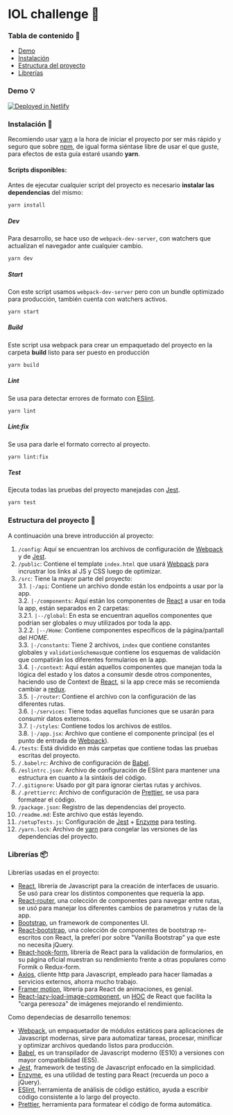 # IOL challenge :punch:

### Tabla de contenido :rocket:

- [Demo](#demo-bulb)
- [Instalación](#instalación-wrench)
- [Estructura del proyecto](#estructura-del-proyecto-file_folder)
- [Librerías](#librerías-package)

### Demo :bulb:

[![Deployed in Netlify](https://www.netlify.com/img/deploy/button.svg)](https://5f399f6bad43c4ad77a78b7e--trusting-pare-3bceae.netlify.app/)

### Instalación :wrench:

Recomiendo usar [yarn](https://yarnpkg.com/) a la hora de iniciar el proyecto por ser más rápido y seguro que sobre [npm](https://www.npmjs.com/), de igual forma siéntase libre de usar el que guste, para efectos de esta guía estaré usando **yarn**.

#### Scripts disponibles:

Antes de ejecutar cualquier script del proyecto es necesario **instalar las dependencias** del mismo:

```bash
yarn install
```

##### Dev

Para desarrollo, se hace uso de `webpack-dev-server`, con watchers que actualizan el navegador ante cualquier cambio.

```bash
yarn dev
```

##### Start

Con este script usamos `webpack-dev-server` pero con un bundle optimizado para producción, también cuenta con watchers activos.

```bash
yarn start
```

##### Build

Este script usa webpack para crear un empaquetado del proyecto en la carpeta **build** listo para ser puesto en producción

```bash
yarn build
```

##### Lint

Se usa para detectar errores de formato con [ESlint](https://eslint.org/).

```bash
yarn lint
```

##### Lint:fix

Se usa para darle el formato correcto al proyecto.

```bash
yarn lint:fix
```

##### Test

Ejecuta todas las pruebas del proyecto manejadas con [Jest](https://jestjs.io/).

```bash
yarn test
```

### Estructura del proyecto :file_folder:

A continuación una breve introducción al proyecto:

1. `/config`: Aquí se encuentran los archivos de configuración de [Webpack](https://webpack.js.org/) y de [Jest](https://jestjs.io/).
2. `/public`: Contiene el template `index.html` que usará [Webpack](https://webpack.js.org/) para incrustrar los links al JS y CSS luego de optimizar.
3. `/src`: Tiene la mayor parte del proyecto:<br>
   3.1. `|-/api`: Contiene un archivo donde están los endpoints a usar por la app.<br>
   3.2. `|-/components`: Aquí están los componentes de [React](https://es.reactjs.org/) a usar en toda la app, están separados en 2 carpetas:<br>
   3.2.1. `|--/global`: En esta se encuentran aquellos componentes que podrían ser globales o muy utilizados por toda la app.<br>
   3.2.2. `|--/Home`: Contiene componentes específicos de la página/pantall del _HOME_.<br>
   3.3. `|-/constants`: Tiene 2 archivos, `index` que contiene constantes globales y `validationSchemas`que contiene los esquemas de validación que compatirán los diferentes formularios en la app.<br>
   3.4. `|-/context`: Aquí están aquellos componentes que manejan toda la lógica del estado y los datos a consumir desde otros componentes, haciendo uso de Context de [React](https://es.reactjs.org/), si la app crece más se recomienda cambiar a [redux](https://es.redux.js.org/).<br>
   3.5. `|-/router`: Contiene el archivo con la configuración de las diferentes rutas.<br>
   3.6. `|-/services`: Tiene todas aquellas funciones que se usarán para consumir datos externos.<br>
   3.7. `|-/styles`: Contiene todos los archivos de estilos.<br>
   3.8. `|-/app.jsx`: Archivo que contiene el componente principal (es el punto de entrada de [Webpack](https://webpack.js.org/)).<br>
4. `/tests`: Está dividido en más carpetas que contiene todas las pruebas escritas del proyecto.
5. `/.babelrc`: Archivo de configuración de [Babel](https://babeljs.io/).
6. `/eslintrc.json`: Archivo de configuración de ESlint para mantener una estructura en cuanto a la sintáxis del código.
7. `/.gitignore`: Usado por git para ignorar ciertas rutas y archivos.
8. `/.prettierrc`: Archivo de configuración de [Prettier](https://prettier.io/), se usa para formatear el código.
9. `/package.json`: Registro de las dependencias del proyecto.
10. `/readme.md`: Este archivo que estás leyendo.
11. `/setupTests.js`: Configuración de [Jest](https://jestjs.io/) + [Enzyme](https://enzymejs.github.io/enzyme/) para testing.
12. `/yarn.lock`: Archivo de [yarn](https://yarnpkg.com/) para congelar las versiones de las dependencias del proyecto.

### Librerías :package:

Librerías usadas en el proyecto:

- [React](https://es.reactjs.org/), librería de Javascript para la creación de interfaces de usuario. Se usó para crear los distintos componentes que requería la app.
- [React-router](https://reactrouter.com/), una colección de componentes para navegar entre rutas, se usó para manejar los diferentes cambios de parametros y rutas de la app.
- [Bootstrap](https://getbootstrap.com/), un framework de componentes UI.
- [React-bootstrap](https://react-bootstrap.github.io/), una colección de componentes de bootstrap re-escritos con React, la preferí por sobre "Vanilla Bootstrap" ya que este no necesita jQuery.
- [React-hook-form](https://react-hook-form.com/), librería de React para la validación de formularios, en su página oficial muestran su rendimiento frente a otras populares como Formik o Redux-form.
- [Axios](https://github.com/axios/axios), cliente http para Javascript, empleado para hacer llamadas a servicios externos, ahorra mucho trabajo.
- [Framer motion](https://www.framer.com/motion/), librería para React de animaciones, es genial.
- [React-lazy-load-image-component](https://github.com/Aljullu/react-lazy-load-image-component), un [HOC](https://es.reactjs.org/docs/higher-order-components.html) de React que facilita la "carga peresoza" de imágenes mejorando el rendimiento.

Como dependecias de desarrollo tenemos:

- [Webpack](https://webpack.js.org/), un empaquetador de módulos estáticos para aplicaciones de Javascript modernas, sirve para automatizar tareas, procesar, minificar y optimizar archivos quedando listos para producción.
- [Babel](https://babeljs.io/docs/en/), es un transpilador de Javascript moderno (ES10) a versiones con mayor compatibilidad (ES5).
- [Jest](https://jestjs.io/), framework de testing de Javascript enfocado en la simplicidad.
- [Enzyme](https://enzymejs.github.io/enzyme/), es una utilidad de testing para React (recuerda un poco a jQuery).
- [ESlint](https://eslint.org/), herramienta de análisis de código estático, ayuda a escribir código consistente a lo largo del proyecto.
- [Prettier](https://prettier.io/), herramienta para formatear el código de forma automática.
